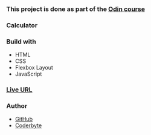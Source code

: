 ### This project is done as part of the [Odin course](https://www.theodinproject.com/dashboard)

### Calculator

### Build with

- HTML
- CSS
- Flexbox Layout
- JavaScript

### [Live URL]()

### Author

- [GitHub](https://github.com/saba-bar95)
- [Coderbyte](https://coderbyte.com/profile/gegewp)
